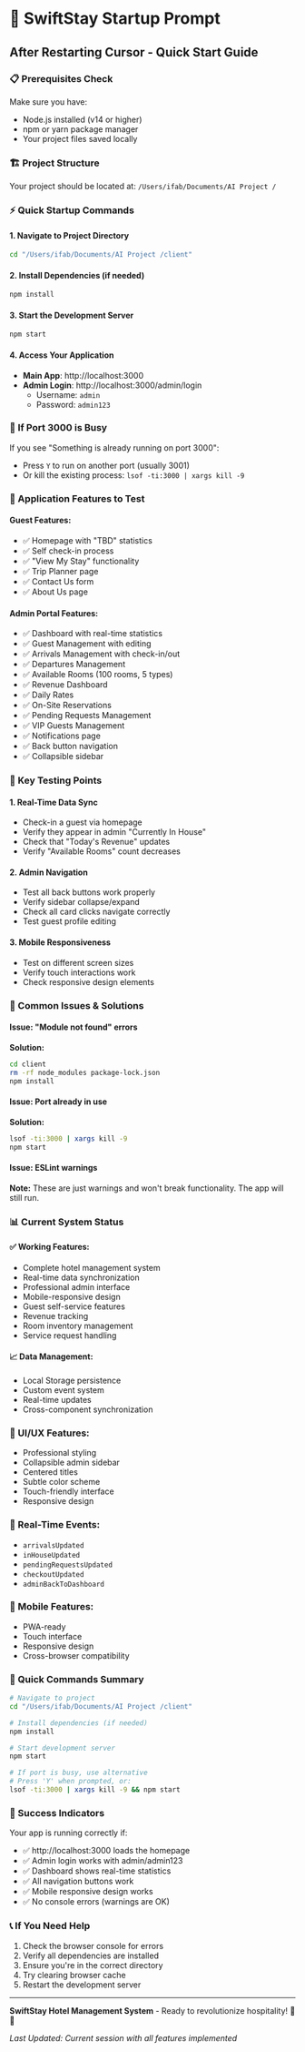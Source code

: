 # 🚀 SwiftStay Startup Prompt

## After Restarting Cursor - Quick Start Guide

### 📋 Prerequisites Check
Make sure you have:
- Node.js installed (v14 or higher)
- npm or yarn package manager
- Your project files saved locally

### 🏗 Project Structure
Your project should be located at: `/Users/ifab/Documents/AI Project /`

### ⚡ Quick Startup Commands

#### 1. Navigate to Project Directory
```bash
cd "/Users/ifab/Documents/AI Project /client"
```

#### 2. Install Dependencies (if needed)
```bash
npm install
```

#### 3. Start the Development Server
```bash
npm start
```

#### 4. Access Your Application
- **Main App**: http://localhost:3000
- **Admin Login**: http://localhost:3000/admin/login
  - Username: `admin`
  - Password: `admin123`

### 🔧 If Port 3000 is Busy
If you see "Something is already running on port 3000":
- Press `Y` to run on another port (usually 3001)
- Or kill the existing process: `lsof -ti:3000 | xargs kill -9`

### 📱 Application Features to Test

#### Guest Features:
- ✅ Homepage with "TBD" statistics
- ✅ Self check-in process
- ✅ "View My Stay" functionality
- ✅ Trip Planner page
- ✅ Contact Us form
- ✅ About Us page

#### Admin Portal Features:
- ✅ Dashboard with real-time statistics
- ✅ Guest Management with editing
- ✅ Arrivals Management with check-in/out
- ✅ Departures Management
- ✅ Available Rooms (100 rooms, 5 types)
- ✅ Revenue Dashboard
- ✅ Daily Rates
- ✅ On-Site Reservations
- ✅ Pending Requests Management
- ✅ VIP Guests Management
- ✅ Notifications page
- ✅ Back button navigation
- ✅ Collapsible sidebar

### 🎯 Key Testing Points

#### 1. Real-Time Data Sync
- Check-in a guest via homepage
- Verify they appear in admin "Currently In House"
- Check that "Today's Revenue" updates
- Verify "Available Rooms" count decreases

#### 2. Admin Navigation
- Test all back buttons work properly
- Verify sidebar collapse/expand
- Check all card clicks navigate correctly
- Test guest profile editing

#### 3. Mobile Responsiveness
- Test on different screen sizes
- Verify touch interactions work
- Check responsive design elements

### 🐛 Common Issues & Solutions

#### Issue: "Module not found" errors
**Solution:**
```bash
cd client
rm -rf node_modules package-lock.json
npm install
```

#### Issue: Port already in use
**Solution:**
```bash
lsof -ti:3000 | xargs kill -9
npm start
```

#### Issue: ESLint warnings
**Note:** These are just warnings and won't break functionality. The app will still run.

### 📊 Current System Status

#### ✅ Working Features:
- Complete hotel management system
- Real-time data synchronization
- Professional admin interface
- Mobile-responsive design
- Guest self-service features
- Revenue tracking
- Room inventory management
- Service request handling

#### 📈 Data Management:
- Local Storage persistence
- Custom event system
- Real-time updates
- Cross-component synchronization

### 🎨 UI/UX Features:
- Professional styling
- Collapsible admin sidebar
- Centered titles
- Subtle color scheme
- Touch-friendly interface
- Responsive design

### 🔄 Real-Time Events:
- `arrivalsUpdated`
- `inHouseUpdated`
- `pendingRequestsUpdated`
- `checkoutUpdated`
- `adminBackToDashboard`

### 📱 Mobile Features:
- PWA-ready
- Touch interface
- Responsive design
- Cross-browser compatibility

### 🚀 Quick Commands Summary

```bash
# Navigate to project
cd "/Users/ifab/Documents/AI Project /client"

# Install dependencies (if needed)
npm install

# Start development server
npm start

# If port is busy, use alternative
# Press 'Y' when prompted, or:
lsof -ti:3000 | xargs kill -9 && npm start
```

### 🎯 Success Indicators

Your app is running correctly if:
- ✅ http://localhost:3000 loads the homepage
- ✅ Admin login works with admin/admin123
- ✅ Dashboard shows real-time statistics
- ✅ All navigation buttons work
- ✅ Mobile responsive design works
- ✅ No console errors (warnings are OK)

### 📞 If You Need Help

1. Check the browser console for errors
2. Verify all dependencies are installed
3. Ensure you're in the correct directory
4. Try clearing browser cache
5. Restart the development server

---

**SwiftStay Hotel Management System** - Ready to revolutionize hospitality! 🏨✨

*Last Updated: Current session with all features implemented* 
